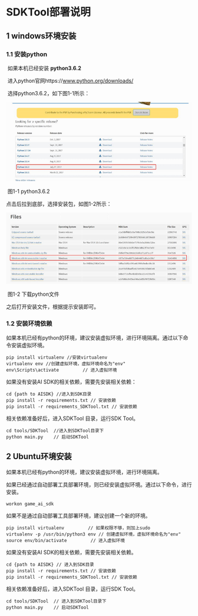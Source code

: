 # SDKTool部署说明

## 1 windows环境安装

### 1.1 安装python

​	如果本机已经安装 **python3.6.2**

​      进入python官网https://www.python.org/downloads/

​      选择python3.6.2，如下图1-1所示：

![img](../img/ENV/python_install.png)

​      图1-1 python3.6.2

点击后拉到底部，选择安装包，如图1-2所示：

![img](../img/ENV/python_windows.png)

​         图1-2 下载python文件

之后打开安装文件，根据提示安装即可。

### 1.2 安装环境依赖

如果本机已经有python的环境，建议安装虚拟环境，进行环境隔离。通过以下命令安装虚拟环境。

```
pip install virtualenv //安装virtualenv
virtualenv env //创建虚拟环境，虚拟环境命名为"env"
env\Scripts\activate         // 进入虚拟环境
```

如果没有安装AI SDK的相关依赖，需要先安装相关依赖：

```
cd {path to AISDK} //进入到SDK目录
pip install -r requirements.txt // 安装依赖
pip install -r requirements_SDKTool.txt // 安装依赖
```

相关依赖准备好后，进入SDKTool 目录，运行SDK Tool。

```
cd tools/SDKTool  //进入到SDKTool目录下
python main.py    // 启动SDKTool
```

 

## 2 Ubuntu环境安装

如果本机已经有python的环境，建议安装虚拟环境，进行环境隔离。

如果已经通过自动部署工具部署环境，则已经安装虚拟环境。通过以下命令，进行安装。

```
workon game_ai_sdk
```

如果不是通过自动部署工具部署环境，建议创建一个新的环境。

```
pip install virtualenv         // 如果权限不够，则加上sudo
virtualenv -p /usr/bin/python3 env // 创建虚拟环境，虚拟环境命名为"env"
source env/bin/activate         // 进入虚拟环境
```

如果没有安装AI SDK的相关依赖，需要先安装相关依赖。

```
cd {path to AISDK} // 进入到SDK目录
pip install -r requirements.txt // 安装依赖
pip install -r requirements_SDKTool.txt // 安装依赖
```

相关依赖准备好后，进入SDKTool 目录，运行SDK Tool。

```
cd tools/SDKTool  // 进入到SDKTool目录下
python main.py    // 启动SDKTool
```

